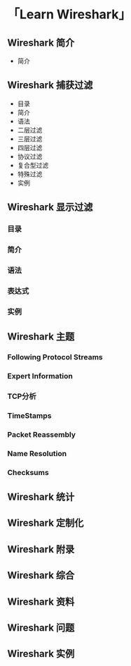 # 「Learn Wireshark」
## Wireshark 简介
- 简介
## Wireshark 捕获过滤
- 目录
- 简介
- 语法
- 二层过滤
- 三层过滤
- 四层过滤
- 协议过滤
- 复合型过滤
- 特殊过滤
- 实例
## Wireshark 显示过滤
### 目录
### 简介
### 语法
### 表达式
### 实例
## Wireshark 主题
### Following Protocol Streams
### Expert Information
### TCP分析
### TimeStamps
### Packet Reassembly
### Name Resolution
### Checksums
## Wireshark 统计
## Wireshark 定制化
## Wireshark 附录
## Wireshark 综合
## Wireshark 资料
## Wireshark 问题
## Wireshark 实例
